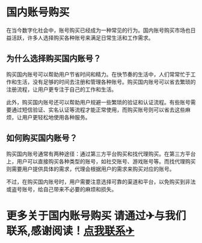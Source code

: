 # 国内账号购买

在当今数字化社会中，账号购买已经成为一种常见的行为。国内账号购买市场也日益活跃，许多人选择购买各种账号来满足日常生活和工作需求。

## 为什么选择购买国内账号？

购买国内账号可以帮助用户节省时间和精力。在快节奏的生活中，人们常常忙于工作和生活，没有足够的时间去注册和管理各种账号。购买国内账号可以省去繁琐的注册流程，让用户更专注于自己的工作和生活。

此外，购买国内账号还可以帮助用户规避一些繁琐的验证和认证流程。有些账号需要通过短信验证、实名认证等流程才能正常使用，而购买账号则可以省去这些麻烦，让用户更轻松地使用各种服务。

## 如何购买国内账号？

购买国内账号通常有两种途径：通过第三方平台购买和找代理购买。在第三方平台上，用户可以直接购买各种类型的账号，如社交账号、游戏账号等。而找代理购买则需要用户提供具体的需求，代理会根据用户的需求来购买对应的账号。

不过，在购买国内账号时，用户需要注意选择可靠的渠道和平台，以免购买到非法或盗号账号，给自己带来不必要的麻烦和损失。

# 更多关于国内账号购买 请通过✈与我们联系,感谢阅读！[点我联系✈](https://edge.G208.com)
